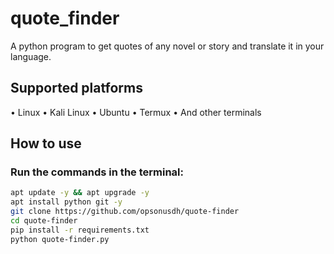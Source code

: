 # quote_finder
A python program to get quotes of any novel or story and translate it in your language.


## Supported platforms
• Linux
• Kali Linux
• Ubuntu
• Termux
• And other terminals
## How to use
### Run the commands in the terminal:


```bash
apt update -y && apt upgrade -y
apt install python git -y
git clone https://github.com/opsonusdh/quote-finder
cd quote-finder 
pip install -r requirements.txt
python quote-finder.py
```
